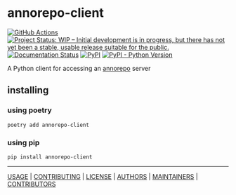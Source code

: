# annorepo-client

[![GitHub Actions](https://github.com/knaw-huc/annorepo-python-client/workflows/tests/badge.svg)](https://github.com/knaw-huc/annorepo-python-client/actions)
[![Project Status: WIP – Initial development is in progress, but there has not yet been a stable, usable release suitable for the public.](https://www.repostatus.org/badges/latest/wip.svg)](https://www.repostatus.org/#wip)
[![Documentation Status](https://readthedocs.org/projects/annorepo-python-client/badge/?version=latest)](https://annorepo-python-client.readthedocs.io/en/latest/?badge=latest)
[![PyPI](https://img.shields.io/pypi/v/annorepo-client)](https://pypi.org/project/annorepo-client/)
[![PyPI - Python Version](https://img.shields.io/pypi/pyversions/annorepo-client)](https://pypi.org/project/annorepo-client/)

A Python client for accessing an [annorepo](https://github.com/knaw-huc/annorepo) server

## installing

### using poetry

```commandline
poetry add annorepo-client
```

### using pip

```commandline
pip install annorepo-client
```

----

[USAGE](https://annorepo-python-client.readthedocs.io/en/latest/) |
[CONTRIBUTING](CONTRIBUTING.md) |
[LICENSE](LICENSE) |
[AUTHORS](AUTHORS) |
[MAINTAINERS](MAINTAINERS) |
[CONTRIBUTORS](CONTRIBUTORS)